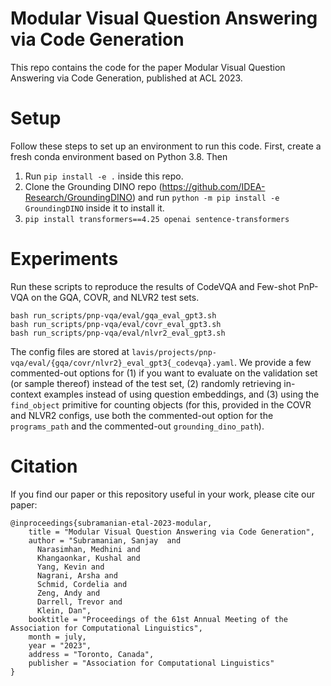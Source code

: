 # Modular Visual Question Answering via Code Generation

This repo contains the code for the paper Modular Visual Question Answering via Code Generation, published at ACL 2023.

# Setup
Follow these steps to set up an environment to run this code. First, create a fresh conda environment based on Python 3.8. Then
1. Run `pip install -e .` inside this repo. 
2. Clone the Grounding DINO repo (https://github.com/IDEA-Research/GroundingDINO) and run `python -m pip install -e GroundingDINO` inside it to install it.
3. `pip install transformers==4.25 openai sentence-transformers`

# Experiments
Run these scripts to reproduce the results of CodeVQA and Few-shot PnP-VQA on the GQA, COVR, and NLVR2 test sets.
```
bash run_scripts/pnp-vqa/eval/gqa_eval_gpt3.sh
bash run_scripts/pnp-vqa/eval/covr_eval_gpt3.sh
bash run_scripts/pnp-vqa/eval/nlvr2_eval_gpt3.sh
```
The config files are stored at `lavis/projects/pnp-vqa/eval/{gqa/covr/nlvr2}_eval_gpt3{_codevqa}.yaml`. We provide a few commented-out options for (1) if you want to evaluate on the validation set (or sample thereof) instead of the test set, (2) randomly retrieving in-context examples instead of using question embeddings, and (3) using the `find_object` primitive for counting objects (for this, provided in the COVR and NLVR2 configs, use both the commented-out option for the `programs_path` and the commented-out `grounding_dino_path`).

# Citation
If you find our paper or this repository useful in your work, please cite our paper:
```
@inproceedings{subramanian-etal-2023-modular,
    title = "Modular Visual Question Answering via Code Generation",
    author = "Subramanian, Sanjay  and
      Narasimhan, Medhini and
      Khangaonkar, Kushal and
      Yang, Kevin and
      Nagrani, Arsha and
      Schmid, Cordelia and
      Zeng, Andy and
      Darrell, Trevor and
      Klein, Dan",
    booktitle = "Proceedings of the 61st Annual Meeting of the Association for Computational Linguistics",
    month = july,
    year = "2023",
    address = "Toronto, Canada",
    publisher = "Association for Computational Linguistics"
}
```
